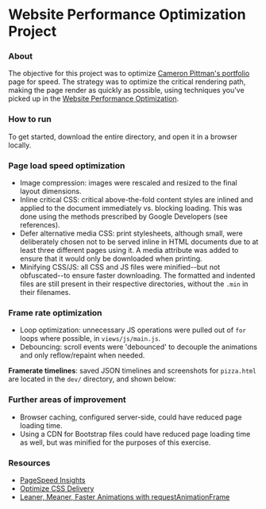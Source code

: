 # Website Performance Optimization Project

### About
The objective for this project was to optimize [Cameron Pittman's portfolio](https://github.com/gosukiwi/web-performance-portfolio) page for speed. The strategy was to optimize the critical rendering path, making the page render as quickly as possible, using techniques you've picked up in the [Website Performance Optimization](https://www.udacity.com/course/ud884).

### How to run
To get started, download the entire directory, and open it in a browser locally.

### Page load speed optimization
- Image compression: images were rescaled and resized to the final layout dimensions.
- Inline critical CSS: critical above-the-fold content styles are inlined and applied to the document immediately vs. blocking loading. This was done using the methods prescribed by Google Developers (see references).
- Defer alternative media CSS: print stylesheets, although small, were deliberately chosen not to be served inline in HTML documents due to at least three different pages using it.  A media attribute was added to ensure that it would only be downloaded when printing.
- Minifying CSS/JS: all CSS and JS files were minified--but not obfuscated--to ensure faster downloading.  The formatted and indented files are still present in their respective directories, without the `.min` in their filenames.

### Frame rate optimization
- Loop optimization: unnecessary JS operations were pulled out of `for` loops where possible, in `views/js/main.js`.
- Debouncing: scroll events were 'debounced' to decouple the animations and only reflow/repaint when needed.

**Framerate timelines**: saved JSON timelines and screenshots for `pizza.html` are located in the `dev/` directory, and shown below:


### Further areas of improvement
- Browser caching, configured server-side, could have reduced page loading time.
- Using a CDN for Bootstrap files could have reduced page loading time as well, but was minified for the purposes of this exercise.

### Resources
- [PageSpeed Insights](https://developers.google.com/speed/pagespeed/insights/)
- [Optimize CSS Delivery](https://developers.google.com/speed/docs/insights/OptimizeCSSDelivery)
- [Leaner, Meaner, Faster Animations with requestAnimationFrame](http://www.html5rocks.com/en/tutorials/speed/animations/)
